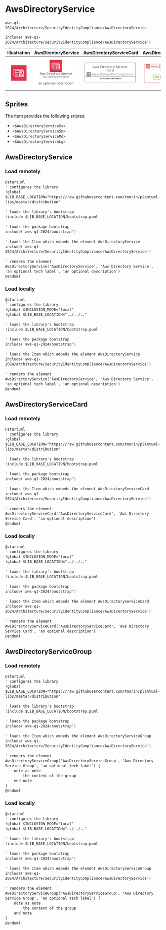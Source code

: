 # AwsDirectoryService


```text
aws-q1-2024/Architecture/SecurityIdentityCompliance/AwsDirectoryService
```

```text
include('aws-q1-2024/Architecture/SecurityIdentityCompliance/AwsDirectoryService')
```



| Illustration | AwsDirectoryService | AwsDirectoryServiceCard | AwsDirectoryServiceGroup |
| :---: | :---: | :---: | :---: |
| ![illustration for Illustration](../../../aws-q1-2024/Architecture/SecurityIdentityCompliance/AwsDirectoryService.png) | ![illustration for AwsDirectoryService](../../../aws-q1-2024/Architecture/SecurityIdentityCompliance/AwsDirectoryService.Local.png) | ![illustration for AwsDirectoryServiceCard](../../../aws-q1-2024/Architecture/SecurityIdentityCompliance/AwsDirectoryServiceCard.Local.png) | ![illustration for AwsDirectoryServiceGroup](../../../aws-q1-2024/Architecture/SecurityIdentityCompliance/AwsDirectoryServiceGroup.Local.png) |



## Sprites
The item provides the following sriptes:

- `<$AwsDirectoryServiceXs>`
- `<$AwsDirectoryServiceSm>`
- `<$AwsDirectoryServiceMd>`
- `<$AwsDirectoryServiceLg>`





## AwsDirectoryService

### Load remotely
```plantuml
@startuml
' configures the library
!global $LIB_BASE_LOCATION="https://raw.githubusercontent.com/tmorin/plantuml-libs/master/distribution"

' loads the library's bootstrap
!include $LIB_BASE_LOCATION/bootstrap.puml

' loads the package bootstrap
include('aws-q1-2024/bootstrap')

' loads the Item which embeds the element AwsDirectoryService
include('aws-q1-2024/Architecture/SecurityIdentityCompliance/AwsDirectoryService')

' renders the element
AwsDirectoryService('AwsDirectoryService', 'Aws Directory Service', 'an optional tech label', 'an optional description')
@enduml
```

### Load locally
```plantuml
@startuml
' configures the library
!global $INCLUSION_MODE="local"
!global $LIB_BASE_LOCATION="../../.."

' loads the library's bootstrap
!include $LIB_BASE_LOCATION/bootstrap.puml

' loads the package bootstrap
include('aws-q1-2024/bootstrap')

' loads the Item which embeds the element AwsDirectoryService
include('aws-q1-2024/Architecture/SecurityIdentityCompliance/AwsDirectoryService')

' renders the element
AwsDirectoryService('AwsDirectoryService', 'Aws Directory Service', 'an optional tech label', 'an optional description')
@enduml
```

## AwsDirectoryServiceCard

### Load remotely
```plantuml
@startuml
' configures the library
!global $LIB_BASE_LOCATION="https://raw.githubusercontent.com/tmorin/plantuml-libs/master/distribution"

' loads the library's bootstrap
!include $LIB_BASE_LOCATION/bootstrap.puml

' loads the package bootstrap
include('aws-q1-2024/bootstrap')

' loads the Item which embeds the element AwsDirectoryServiceCard
include('aws-q1-2024/Architecture/SecurityIdentityCompliance/AwsDirectoryService')

' renders the element
AwsDirectoryServiceCard('AwsDirectoryServiceCard', 'Aws Directory Service Card', 'an optional description')
@enduml
```

### Load locally
```plantuml
@startuml
' configures the library
!global $INCLUSION_MODE="local"
!global $LIB_BASE_LOCATION="../../.."

' loads the library's bootstrap
!include $LIB_BASE_LOCATION/bootstrap.puml

' loads the package bootstrap
include('aws-q1-2024/bootstrap')

' loads the Item which embeds the element AwsDirectoryServiceCard
include('aws-q1-2024/Architecture/SecurityIdentityCompliance/AwsDirectoryService')

' renders the element
AwsDirectoryServiceCard('AwsDirectoryServiceCard', 'Aws Directory Service Card', 'an optional description')
@enduml
```

## AwsDirectoryServiceGroup

### Load remotely
```plantuml
@startuml
' configures the library
!global $LIB_BASE_LOCATION="https://raw.githubusercontent.com/tmorin/plantuml-libs/master/distribution"

' loads the library's bootstrap
!include $LIB_BASE_LOCATION/bootstrap.puml

' loads the package bootstrap
include('aws-q1-2024/bootstrap')

' loads the Item which embeds the element AwsDirectoryServiceGroup
include('aws-q1-2024/Architecture/SecurityIdentityCompliance/AwsDirectoryService')

' renders the element
AwsDirectoryServiceGroup('AwsDirectoryServiceGroup', 'Aws Directory Service Group', 'an optional tech label') {
    note as note
        the content of the group
    end note
}
@enduml
```

### Load locally
```plantuml
@startuml
' configures the library
!global $INCLUSION_MODE="local"
!global $LIB_BASE_LOCATION="../../.."

' loads the library's bootstrap
!include $LIB_BASE_LOCATION/bootstrap.puml

' loads the package bootstrap
include('aws-q1-2024/bootstrap')

' loads the Item which embeds the element AwsDirectoryServiceGroup
include('aws-q1-2024/Architecture/SecurityIdentityCompliance/AwsDirectoryService')

' renders the element
AwsDirectoryServiceGroup('AwsDirectoryServiceGroup', 'Aws Directory Service Group', 'an optional tech label') {
    note as note
        the content of the group
    end note
}
@enduml
```

